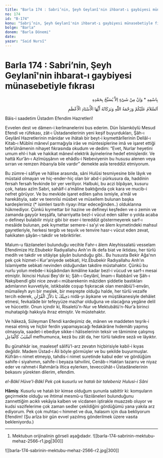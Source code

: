 ```yaml
---
title: "Barla 174 : Sabri’nin, Şeyh Geylanî'nin ihbarat-ı gaybiyesi münasebetiyle fıkrası"
no: 174
id: "B-174"
konu: "Sabri’nin, Şeyh Geylanî'nin ihbarat-ı gaybiyesi münasebetiyle fıkrası"
bolge: "Barla"
donem: "Barla Dönemi"
date: 
yazar: "Said Nursî"
---
```


# Barla 174 : Sabri’nin, Şeyh Geylanî'nin ihbarat-ı gaybiyesi münasebetiyle fıkrası

<p class="arabic" dir="rtl" title="Meal: “O’nun adıyla” * “Hiçbir şey yoktur ki O'nu hamd ile tesbih etmesin” [İsrâ Suresi, 17:44]">بِاسْمِهِ * وَاِنْ مِنْ شَىْءٍ اِلاَّ يُسَبِّحُ بِحَمْدِهِ</p>

<p class="arabic" dir="rtl" title="Meal: “Allah’ın selâmı, rahmeti ve bereketleri üzerinize olsun, Ey Üstâdü’l-A’zam!”">اَلسَّلاَمُ عَلَيْكُمْ وَرَحْمَةُ اللّٰهِ وَبَرَكَاتُهُ أَيُّهَا الْأُسْتَادِ الْأَعْظَمِ</p>

Bâis-i saadetim Üstadım Efendim Hazretleri!

Evvelen dest ve dâmen-i kerîmanelerini bus ederim. Dün İslamköylü Mesud Efendi ve rüfekası, zât-ı Üstadanelerinin yeni keşif buyurdukları, Şâh-ı Geylânî Hazretlerinin mânidar ve ihâtalı bir beyt-i kıymettârîlerinin Dellâl-ı Kitab-ı Mübîni mânevî parmağıyla irâe ve müntesiplerine imâ ve işaret ettiği tefe’ülnâmenin nihayet fıkrasında okudum ve dedim: “Evet, Nurlar heyetini umum ehl-i hak ve hakikat mânevî elektrik âyinelerine hedef etmişlerdir. Ve hattâ Kur’ân-ı Azîmüşşânın ve ehâdîs-i Nebeviyenin bu hususu alenen veya sırran ve remzen ihbarıyla bile vardır” demekte asla tereddüt etmiyorum.

Bu zümre-i sâfiye ve hâlise arasında, sâni Hulûsi tesmiyesine bile lâyık ve müstaid olmayan ve hiç-ender-hiç olan bir abd-i pürkusura da, haddinin fersah fersah fevkinde bir yer veriliyor. Halbuki, bu aczi bîpâyan, kusuru çok, hatası azîm Sabri, sahâif-i a’mâline baktığında çok kara ve mucib-i nefret görüyor. Ve bu mevkide işaret edilen şahıs ismiyle, a’mâl ve harekâtıyla, sabr ve teennîsi müsbet ve müsellem bulunan başka kardeşlerimiz (* isimleri tasrih riyayı ihtar edeceğinden..) olduklarına hükmediyor. Çünkü kıymettar bir hazine ve defineyi keşfeden ve o zemin ve zamanda gayyûr keşşâfa, taharriyatta bezl-i vücut eden sâîler o yolda acaba o defineyi bulabilir miyiz gibi bir eser-i tereddüt göstermeyerek sarf-ı mesâide bulunan, pek kıymettar semere-i sa’yi ve âlem kıymetindeki mahsul gayretleriyle, herkesi tergib ve teşvik ve tenvire hasr-ı vücut eden zevat, hakikaten şâyân-ı takdir ve tebriktirler.

Malum-u fâzılaneleri bulunduğu vecihle Fahr-ı âlem Aleyhissalatü vesselam Efendimize Hz.Ebubekir Radıyallahu Anh'ın ilk defa biat ve iktidası, her türlü medih ve takdir ve sitâyişe şâyân bulunduğu gibi.. Bu hususta Bekir Ağa'nın pek çok hizmet-i Kur'aniyede sebkati, Hz.Ebubekir Radıyallahu Anh'ın İslamiyette sebkati nevinden olduğundan takdire müstahaktır. Çünkü bu nurlu yolun mebde-i küşâdından ikmâline kadar bezl-i vücud ve sarf-ı mesai etmiştir. İkincisi Hulusi Bey'dir ki; Şâh-ı Geylânî, İmam-ı Rabbânî ve Şâh-ı Nakşibendî gibi nice zevat-ı mübarekenin mâziden şiddetle bastıkları adımlarının kuvvetiyle, istikbalde coşup fışkıracak olan menâbiü’l-envârı, mûmaileyh ayrı bir meslek, bir meşrepte olduğu halde, her türlü vezaife tercih ederek, <span class="arabic" dir="rtl" title="Meal: “Ey Kur'an dellâlı, lutfen...”">دَخِيلَكَ يَا دَلاَّلَ الْقُرْاٰنِ</span> nidâ-yı âşıkane ve müştâkanesiyle dehâlet etmesi, fevkalâde bir tefeyyüze mazhar olduğuna ve olacağına yegâne delil ve hüccettir. Onun içindir ki, Risaletü’n-Nur ve Mektubâtü’n-Nur’a birinci muhataplığı hakkıyla ihraz etmiştir. Ve müstehaktır.

Ve hâkezâ, Süleyman Efendi kardeşimiz de, mânen ve maddeten teşrik-i mesai etmiş ve hiçbir ferdin yapamayacağı fedakârâne hıdemâtı yapmış olmasıyla, saadet-i ebediye sikke-i hâliselerinin teksir ve tâmimine çalışmış <span class="arabic" dir="rtl" title="Meal: “Bir şeye sebep olan, onu işleyen gibidir.”">اَلسَّبَبُ كَالْفَاعِلِ</span> mefhumunca, kezâ bu zât da, her türlü takdire sezâ ve lâyıktır.

Bu günahkâr ise, maalesef sâlifü’l-arz zevatın hiçbirisiyle kabil-i kıyas değildir. Madem Üstad-ı Âli böyle görmüşler ve bu şekilde buyurmuşlar. Küfrân-ı nimet etmeyip, tahdis-i nimet suretinde kabul eder ve gördüğüm sahife-i siyahımın, sahife-i beyaza tahvilini, Cenâb-ı Haktan tazarru ve niyaz eder ve rahmet‑i Rahmân’a iltica eylerken, teveccühât-ı Üstadânelerinin bekasını yürekten dilerim, efendim.

*el-Bâkî Hüve’l-Bâkî*
*Pek çok kusurlu ve hatalı bir talebeniz*
*Hulusi-i Sâni*

**Hâmiş**: Kusurlu ve hatalı bir kimse olduğum şununla sabittir ki: komşuların geçirmekte olduğu ve ihtimal mesmû-u fâzılâneleri bulunduğunu zannettiğim acıklı vekāyia kalben ve vicdanen iştirakle muazzeb oluyor ve kudsi vazifelerime çok zaman sedler çekildiğini gördüğümü yana yakıla arz ediyorum. Pek çok muhtac-ı himmet ve dua, halasım için dua bekliyorum Efendim! (Şu arîza bir gün evvel yazılmış gönderilmek üzere vasıta bekleniyordu.)

***

1. Mektubun orijinalinin görseli aşağıdadır.
![[barla-174-sabrinin-mektubu-mehaz-2566-r1.jpg|300]]

> 
![[barla-174-sabrinin-mektubu-mehaz-2566-r2.jpg|300]]

